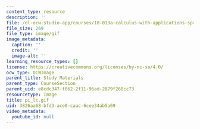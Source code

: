 ```yaml
---
content_type: resource
description: ''
file: /ol-ocw-studio-app/courses/18-013a-calculus-with-applications-spring-2005/3826aa68bfd3ace0caac6cee34ab5a69_pi_lc.gif
file_size: 269
file_type: image/gif
image_metadata:
  caption: ''
  credit: ''
  image-alt: ''
learning_resource_types: []
license: https://creativecommons.org/licenses/by-nc-sa/4.0/
ocw_type: OCWImage
parent_title: Study Materials
parent_type: CourseSection
parent_uid: e8cdc347-f062-2f11-96ad-2879f268cc73
resourcetype: Image
title: pi_lc.gif
uid: 3826aa68-bfd3-ace0-caac-6cee34ab5a69
video_metadata:
  youtube_id: null
---
```

